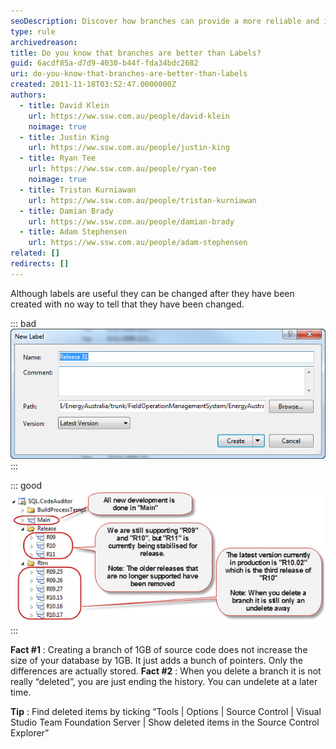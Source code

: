 ```yaml
---
seoDescription: Discover how branches can provide a more reliable and immutable versioning system compared to labels, ensuring absolute certainty of changes and making it easier to track and manage source code.
type: rule
archivedreason:
title: Do you know that branches are better than Labels?
guid: 6acdf85a-d7d9-4030-b44f-fda34bdc2682
uri: do-you-know-that-branches-are-better-than-labels
created: 2011-11-18T03:52:47.0000000Z
authors:
  - title: David Klein
    url: https://ww.ssw.com.au/people/david-klein
    noimage: true
  - title: Justin King
    url: https://ww.ssw.com.au/people/justin-king
  - title: Ryan Tee
    url: https://ww.ssw.com.au/people/ryan-tee
    noimage: true
  - title: Tristan Kurniawan
    url: https://ww.ssw.com.au/people/tristan-kurniawan
  - title: Damian Brady
    url: https://ww.ssw.com.au/people/damian-brady
  - title: Adam Stephensen
    url: https://ww.ssw.com.au/people/adam-stephensen
related: []
redirects: []
---
```


Although labels are useful they can be changed after they have been created with no way to tell that they have been changed.

<!--endintro-->

::: bad  
![Figure: Bad example, labels can be edited after the fact (they are mutable)](TFSLabel.png)  
:::

::: good  
![Figure: Good example, branches give absolute certainty of versions (they are immutable)](tfslabe2.jpg)  
:::

**Fact #1** : Creating a branch of 1GB of source code does not increase the size of your database by 1GB. It just adds a bunch of pointers. Only the differences are actually stored.
**Fact #2** : When you delete a branch it is not really “deleted”, you are just ending the history. You can undelete at a later time.

**Tip** : Find deleted items by ticking “Tools | Options | Source Control | Visual Studio Team Foundation Server | Show deleted items in the Source Control Explorer”
